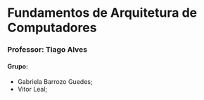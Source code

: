 # Fundamentos de Arquitetura de Computadores

### Professor: Tiago Alves

#### Grupo:
* Gabriela Barrozo Guedes;
* Vitor Leal;
